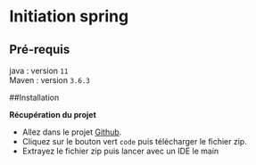 # Initiation spring

## Pré-requis

java : version `11` <br>
Maven : version `3.6.3` <br>

##Installation

**Récupération du projet**

* Allez dans le projet [Github](https://github.com/Flav1-ann/couplage).
* Cliquez sur le bouton vert `code` puis télécharger le fichier zip.
* Extrayez le fichier zip puis lancer avec un IDE le main
